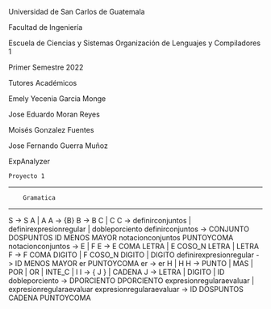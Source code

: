 Universidad de San Carlos de Guatemala 

Facultad de Ingeniería 

Escuela de Ciencias y Sistemas Organización de Lenguajes y Compiladores 1 

Primer Semestre 2022 


Tutores Académicos 

  Emely Yecenia Garcia Monge 

  Jose Eduardo Moran Reyes 

  Moisés Gonzalez Fuentes 

  Jose Fernando Guerra Muñoz 

  
   ExpAnalyzer 

    Proyecto 1 



-------------------------
        Gramatica
-------------------------

S -> S A
    | A
A -> {B}
B -> B C
    | C
C -> definirconjuntos
    | definirexpresionregular
    | dobleporciento
definirconjuntos -> CONJUNTO DOSPUNTOS ID MENOS MAYOR notacionconjuntos PUNTOYCOMA
notacionconjuntos -> E
                    | F
E -> E COMA LETRA
    | E COSO_N LETRA
    | LETRA
F -> F COMA DIGITO
    | F COSO_N DIGITO
    | DIGITO
definirexpresionregular -> ID MENOS MAYOR er PUNTOYCOMA
er -> er H
    | H
H -> PUNTO
    | MAS
    | POR
    | OR
    | INTE_C
    | I
I -> { J }
    | CADENA
J -> LETRA
    | DIGITO
    | ID
dobleporciento -> DPORCIENTO DPORCIENTO expresionregularaevaluar
                | expresionregularaevaluar
expresionregularaevaluar -> ID DOSPUNTOS CADENA PUNTOYCOMA

